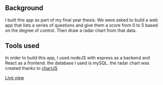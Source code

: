 ## Background

I built this app as part of my final year thesis. We were asked to build a web app that lists a series of questions and give them a score from 0 to 5 based on the degree of control. Then draw a radar chart from that data.

## Tools used

In order to build this app, I used nodeJS with express as a backend and React as a frontend. the database I used is mySQL. the radar chart was created thanks to [chartJS](https://www.chartjs.org/)

[Live view](https://isms-audit.herokuapp.com/)
